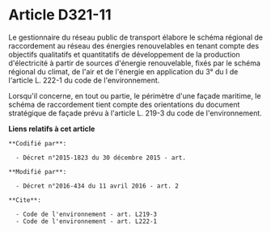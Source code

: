 # Article D321-11

Le gestionnaire du réseau public de transport élabore le schéma régional de raccordement au réseau des énergies renouvelables
en tenant compte des objectifs qualitatifs et quantitatifs de développement de la production d'électricité à partir de
sources d'énergie renouvelable, fixés par le schéma régional du climat, de l'air et de l'énergie en application du 3° du I de
l'article L. 222-1 du code de l'environnement. 

Lorsqu'il concerne, en tout ou partie, le périmètre d'une façade maritime, le schéma de raccordement   tient compte des
orientations du document stratégique de façade prévu à l'article L. 219-3 du code de l'environnement.

**Liens relatifs à cet article**

	**Codifié par**:

	  - Décret n°2015-1823 du 30 décembre 2015 - art.

	**Modifié par**:

	  - Décret n°2016-434 du 11 avril 2016 - art. 2

	**Cite**:

	  - Code de l'environnement - art. L219-3
	  - Code de l'environnement - art. L222-1
